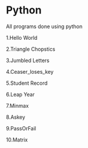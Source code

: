 # Python
All programs done using python

1.Hello World

2.Triangle Chopstics

3.Jumbled Letters

4.Ceaser_loses_key

5.Student Record

6.Leap Year

7.Minmax

8.Askey

9.PassOrFail

10.Matrix
